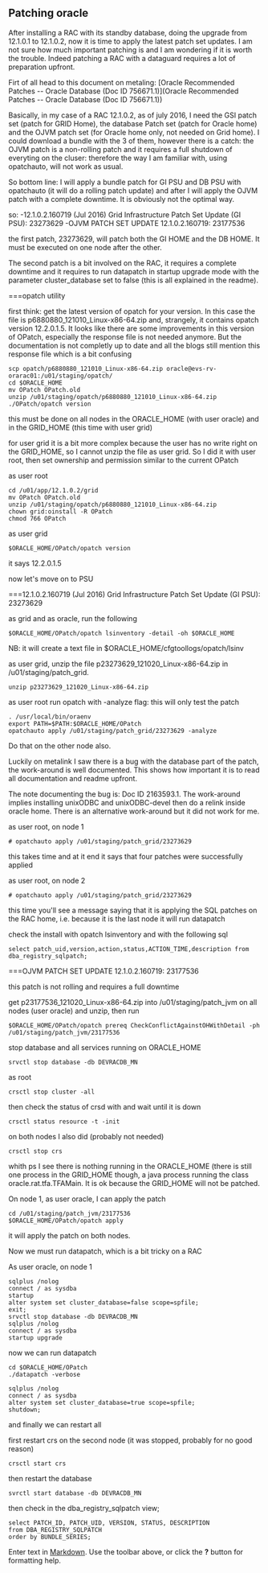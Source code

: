 ## Patching oracle

After installing a RAC with its standby database, doing the upgrade from 12.1.0.1 to 12.1.0.2, now it is time to apply the latest patch set updates. I am not sure how much important patching is and I am wondering if it is worth the trouble. Indeed patching a RAC with a dataguard requires a lot of preparation upfront.

Firt of all head to this document on metaling: [Oracle Recommended Patches -- Oracle Database (Doc ID 756671.1)](Oracle Recommended Patches -- Oracle Database (Doc ID 756671.1))

Basically, in my case of a RAC 12.1.0.2, as of july 2016, I need the GSI patch set (patch for GRID Home), the database Patch set (patch for Oracle home) and the OJVM patch set (for Oracle home only, not needed on Grid home). I could download a bundle with the 3 of them, however there is a catch: the OJVM patch is a non-rolling patch and it requires a full shutdown of everyting on the cluser: therefore the way I am familiar with, using opatchauto, will not work as usual.

So bottom line: I will apply a bundle patch for GI PSU and DB PSU with opatchauto (it will do a rolling patch update) and after I will apply the OJVM patch with a complete downtime. It is obviously not the optimal way.

so:
-12.1.0.2.160719 (Jul 2016) Grid Infrastructure Patch Set Update (GI PSU): 23273629
-OJVM PATCH SET UPDATE 12.1.0.2.160719: 23177536

the first patch, 23273629, will patch both the GI HOME and the DB HOME. It must be executed on one node after the other.

The second patch is a bit involved on the RAC, it requires a complete downtime and it requires to run datapatch in startup upgrade mode with the parameter cluster_database set to false (this is all explained in the readme).

===opatch utility

first think: get the latest version of opatch for your version. In this case the file is p6880880_121010_Linux-x86-64.zip and, strangely, it contains opatch version 12.2.0.1.5. It looks like there are some improvements in this version of OPatch, especially the response file is not needed anymore. But the  documentation is not completly up to date and all the blogs still mention this response file which is a bit confusing

```
scp opatch/p6880880_121010_Linux-x86-64.zip oracle@evs-rv-orarac01:/u01/staging/opatch/
cd $ORACLE_HOME
mv OPatch OPatch.old
unzip /u01/staging/opatch/p6880880_121010_Linux-x86-64.zip
./OPatch/opatch version
```

this must be done on all nodes in the ORACLE_HOME (with user oracle) and in the GRID_HOME (this time with user grid)

for user grid it is a bit more complex because the user has no write right on the GRID_HOME, so I cannot unzip the file as user grid. So I did it with user root, then set ownership and permission similar to the current OPatch

as user root

```
cd /u01/app/12.1.0.2/grid
mv OPatch OPatch.old
unzip /u01/staging/opatch/p6880880_121010_Linux-x86-64.zip
chown grid:oinstall -R OPatch
chmod 766 OPatch
```

as user grid

```
$ORACLE_HOME/OPatch/opatch version
```
it says 12.2.0.1.5

now let's move on to PSU 

===12.1.0.2.160719 (Jul 2016) Grid Infrastructure Patch Set Update (GI PSU): 23273629

as grid and as oracle, run the following

```
$ORACLE_HOME/OPatch/opatch lsinventory -detail -oh $ORACLE_HOME
```
NB: it will create a text file in $ORACLE_HOME/cfgtoollogs/opatch/lsinv

as user grid, unzip the file p23273629_121020_Linux-x86-64.zip in /u01/staging/patch_grid.

```
unzip p23273629_121020_Linux-x86-64.zip 
```

as user root run opatch with -analyze flag: this will only test the patch

```
. /usr/local/bin/oraenv
export PATH=$PATH:$ORACLE_HOME/OPatch
opatchauto apply /u01/staging/patch_grid/23273629 -analyze
```
Do that on the other node also.

Luckily on metalink I saw there is a bug with the database part of the patch, the work-around is well documented. This shows how important it is to read all documentation and readme upfront.

The note documenting the bug is: Doc ID 2163593.1. The work-around implies installing unixODBC and unixODBC-devel then do a relink inside oracle home. There is an alternative work-around but it did not work for me.

as user root, on node 1

```
# opatchauto apply /u01/staging/patch_grid/23273629
```
this takes time and at it end it says that four patches were successfully applied


as user root, on node 2

```
# opatchauto apply /u01/staging/patch_grid/23273629
```
this time you'll see a message saying that it is applying the SQL patches on the RAC home, i.e. because it is the last node it will run datapatch

check the install with opatch lsinventory and with the following sql

```
select patch_uid,version,action,status,ACTION_TIME,description from dba_registry_sqlpatch;
```

===OJVM PATCH SET UPDATE 12.1.0.2.160719: 23177536

this patch is not rolling and requires a full downtime

get p23177536_121020_Linux-x86-64.zip into /u01/staging/patch_jvm on all nodes (user oracle) and unzip, then run

```
$ORACLE_HOME/OPatch/opatch prereq CheckConflictAgainstOHWithDetail -ph /u01/staging/patch_jvm/23177536
```
stop database and all services running on ORACLE_HOME

```
srvctl stop database -db DEVRACDB_MN
```

as root

```
crsctl stop cluster -all
```

then check the status of crsd with and wait until it is down

```
crsctl status resource -t -init
```

on both nodes I also did (probably not needed)

```
crsctl stop crs
```

whith ps I see there is nothing running in the ORACLE_HOME (there is still one process in the GRID_HOME though, a java process running the class oracle.rat.tfa.TFAMain. It is ok because the GRID_HOME will not be patched.

On node 1, as user oracle, I can apply the patch

```
cd /u01/staging/patch_jvm/23177536
$ORACLE_HOME/OPatch/opatch apply
```

it will apply the patch on both nodes.

Now we must run datapatch, which is a bit tricky on a RAC

As user oracle, on node 1

```
sqlplus /nolog
connect / as sysdba
startup 
alter system set cluster_database=false scope=spfile;
exit;
srvctl stop database -db DEVRACDB_MN
sqlplus /nolog
connect / as sysdba
startup upgrade
```

now we can run datapatch
```
cd $ORACLE_HOME/OPatch
./datapatch -verbose
```

```
sqlplus /nolog
connect / as sysdba
alter system set cluster_database=true scope=spfile;
shutdown;
```

and finally we can restart all

first restart crs on the second node (it was stopped, probably for no good reason)

```
crsctl start crs
```

then restart the database

```
svrctl start database -db DEVRACDB_MN
```
then check in the dba_registry_sqlpatch view;

```
select PATCH_ID, PATCH_UID, VERSION, STATUS, DESCRIPTION
from DBA_REGISTRY_SQLPATCH
order by BUNDLE_SERIES;
```


Enter text in [Markdown](http://daringfireball.net/projects/markdown/). Use the toolbar above, or click the **?** button for formatting help.
